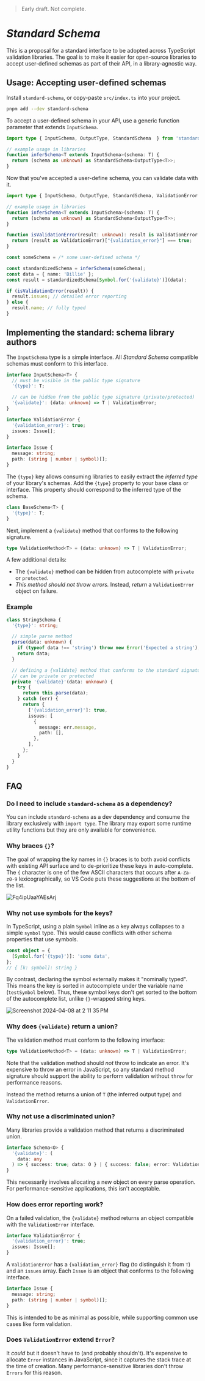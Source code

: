 > Early draft. Not complete.

# _Standard Schema_

This is a proposal for a standard interface to be adopted across TypeScript validation libraries. The goal is to make it easier for open-source libraries to accept user-defined schemas as part of their API, in a library-agnostic way.

## Usage: Accepting user-defined schemas

Install `standard-schema`, or copy-paste `src/index.ts` into your project.

```sh
pnpm add --dev standard-schema
```

To accept a user-defined schema in your API, use a generic function parameter that extends `InputSchema`.

```ts
import type { InputSchema, OutputType, StandardSchema  } from 'standard-schema';

// example usage in libraries
function inferSchema<T extends InputSchema>(schema: T) {
  return (schema as unknown) as StandardSchema<OutputType<T>>;
}
```

Now that you've accepted a user-define schema, you can validate data with it.

```ts
import type { InputSchema, OutputType, StandardSchema, ValidationError } from 'standard-schema';

// example usage in libraries
function inferSchema<T extends InputSchema>(schema: T) {
  return (schema as unknown) as StandardSchema<OutputType<T>>;
}

function isValidationError(result: unknown): result is ValidationError {
  return (result as ValidationError)["{validation_error}"] === true;
}

const someSchema = /* some user-defined schema */

const standardizedSchema = inferSchema(someSchema);
const data = { name: 'Billie' };
const result = standardizedSchema[Symbol.for('{validate}')](data);

if (isValidationError(result)) {
  result.issues; // detailed error reporting
} else {
  result.name; // fully typed
}
```

## Implementing the standard: schema library authors

The `InputSchema` type is a simple interface. All _Standard Schema_ compatible schemas must conform to this interface.

```ts
interface InputSchema<T> {
  // must be visible in the public type signature
  '{type}': T;

  // can be hidden from the public type signature (private/protected)
  '{validate}': (data: unknown) => T | ValidationError;
}

interface ValidationError {
  '{validation_error}': true;
  issues: Issue[];
}

interface Issue {
  message: string;
  path: (string | number | symbol)[];
}
```

The `{type}` key allows consuming libraries to easily extract the _inferred type_ of your library's schemas. Add the `{type}` property to your base class or interface. This property should correspond to the inferred type of the schema.

```ts
class BaseSchema<T> {
  '{type}': T;
}
```

Next, implement a `{validate}` method that conforms to the following signature.

```ts
type ValidationMethod<T> = (data: unknown) => T | ValidationError;
```

A few additional details:

- The `{validate}` method can be hidden from autocomplete with `private` or `protected`.
- _This method should not throw errors._ Instead, _return_ a `ValidationError` object on failure.

### Example

```ts
class StringSchema {
  '{type}': string;

  // simple parse method
  parse(data: unknown) {
    if (typeof data !== 'string') throw new Error('Expected a string');
    return data;
  }

  // defining a {validate} method that conforms to the standard signature
  // can be private or protected
  private '{validate}'(data: unknown) {
    try {
      return this.parse(data);
    } catch (err) {
      return {
        ['{validation_error}']: true,
        issues: [
          {
            message: err.message,
            path: [],
          },
        ],
      };
    }
  }
}
```

## FAQ

### Do I need to include `standard-schema` as a dependency?

You can include `standard-schema` as a dev dependency and consume the library exclusively with `import type`. The library may export some runtime utility functions but they are only available for convenience.

### Why braces `{}`?

The goal of wrapping the ky names in `{}` braces is to both avoid conflicts with existing API surface and to de-prioritize these keys in auto-complete. The `{` character is one of the few ASCII characters that occurs after `A-Za-z0-9` lexicographically, so VS Code puts these suggestions at the bottom of the list.

![Fq4ipUaaYAEsArj](https://github.com/standard-schema/standard-schema/assets/3084745/a3443bf5-7f59-4d89-83d8-24acd503665e)

### Why not use symbols for the keys?

In TypeScript, using a plain `Symbol` inline as a key always collapses to a simple `symbol` type. This would cause conflicts with other schema properties that use symbols.

```ts
const object = {
  [Symbol.for('{type}')]: 'some data',
};
// { [k: symbol]: string }
```

By contrast, declaring the symbol externally makes it "nominally typed". This means the key is sorted in autocomplete under the variable name (`testSymbol` below). Thus, these symbol keys don't get sorted to the bottom of the autocomplete list, unlike `{}`-wrapped string keys.

![Screenshot 2024-04-08 at 2 11 35 PM](https://github.com/standard-schema/standard-schema/assets/3084745/4085f5de-bd4f-4b72-8e72-1303674ac412)

### Why does `{validate}` return a union?

The validation method must conform to the following interface:

```ts
type ValidationMethod<T> = (data: unknown) => T | ValidationError;
```

Note that the validation method should _not_ throw to indicate an error. It's expensive to throw an error in JavaScript, so any standard method signature should support the ability to perform validation without `throw` for performance reasons.

Instead the method returns a union of `T` (the inferred output type) and `ValidationError`.

### Why not use a discriminated union?

Many libraries provide a validation method that returns a discriminated union.

```ts
interface Schema<O> {
  '{validate}': (
    data: any
  ) => { success: true; data: O } | { success: false; error: ValidationError };
}
```

This necessarily involves allocating a new object on every parse operation. For performance-sensitive applications, this isn't acceptable.

### How does error reporting work?

On a failed validation, the `{validate}` method returns an object compatible with the `ValidationError` interface.

```ts
interface ValidationError {
  '{validation_error}': true;
  issues: Issue[];
}
```

A `ValidationError` has a `{validation_error}` flag (to distinguish it from `T`) and an `issues` array. Each `Issue` is an object that conforms to the following interface.

```ts
interface Issue {
  message: string;
  path: (string | number | symbol)[];
}
```

This is intended to be as minimal as possible, while supporting common use cases like form validation.

### Does `ValidationError` extend `Error`?

It _could_ but it doesn't have to (and probably shouldn't). It's expensive to allocate `Error` instances in JavaScript, since it captures the stack trace at the time of creation. Many performance-sensitive libraries don't throw `Errors` for this reason.
